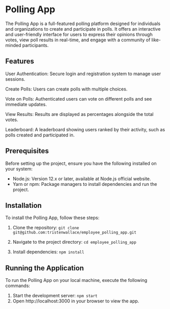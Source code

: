 # Polling App

The Polling App is a full-featured polling platform designed for individuals and organizations to create and participate in polls. It offers an interactive and user-friendly interface for users to express their opinions through votes, view poll results in real-time, and engage with a community of like-minded participants.

## Features

User Authentication: Secure login and registration system to manage user sessions.

Create Polls: Users can create polls with multiple choices.

Vote on Polls: Authenticated users can vote on different polls and see immediate updates.

View Results: Results are displayed as percentages alongside the total votes.

Leaderboard: A leaderboard showing users ranked by their activity, such as polls created and participated in.

## Prerequisites

Before setting up the project, ensure you have the following installed on your system:

- Node.js: Version 12.x or later, available at Node.js official website.
- Yarn or npm: Package managers to install dependencies and run the project.

## Installation

To install the Polling App, follow these steps:

1. Clone the repository: `git clone git@github.com:tristenwallace/employee_polling_app.git`

2. Navigate to the project directory: `cd employee_polling_app`

3. Install dependencies: `npm install`

## Running the Application

To run the Polling App on your local machine, execute the following commands:

1. Start the development server: `npm start`
2. Open http://localhost:3000 in your browser to view the app.
